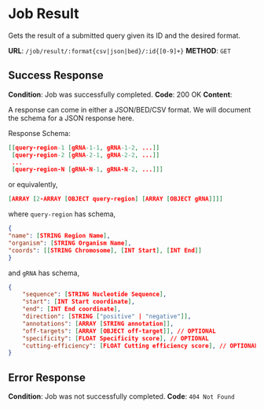 # Job Result

Gets the result of a submitted query given its ID and the desired
format.

**URL**: `/job/result/:format{csv|json|bed}/:id{[0-9]+}`
**METHOD**: `GET`

## Success Response

**Condition**: Job was successfully completed.
**Code**: 200 OK
**Content**:

A response can come in either a JSON/BED/CSV format. We will
document the schema for a JSON response here.

Response Schema:

```json
[[query-region-1 [gRNA-1-1, gRNA-1-2, ...]]
 [query-region-2 [gRNA-2-1, gRNA-2-2, ...]]
 ...
 [query-region-N [gRNA-N-1, gRNA-N-2, ...]]]
```

or equivalently,

```json
[ARRAY [2-ARRAY [OBJECT query-region] [ARRAY [OBJECT gRNA]]]]
```

where `query-region` has schema,

```json
{
"name": [STRING Region Name],
"organism": [STRING Organism Name],
"coords": [[STRING Chromosome], [INT Start], [INT End]]
}
```

and `gRNA` has schema,

```json
{
    "sequence": [STRING Nucleotide Sequence],
    "start": [INT Start coordinate],
    "end": [INT End coordinate],
    "direction": [STRING ["positive" | "negative"]],
    "annotations": [ARRAY [STRING annotation]],
    "off-targets": [ARRAY [OBJECT off-target]], // OPTIONAL
    "specificity": [FLOAT Specificity score], // OPTIONAL
    "cutting-efficiency": [FLOAT Cutting efficiency score], // OPTIONAL
}
```

## Error Response

**Condition**: Job was not successfully completed.
**Code**: `404 Not Found`
